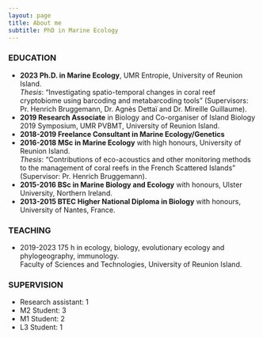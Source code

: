 ```yaml
---
layout: page
title: About me
subtitle: PhD in Marine Ecology
---
```


### EDUCATION
* **2023	Ph.D. in Marine Ecology**, UMR Entropie, University of Reunion Island.  
*Thesis*: “Investigating spatio-temporal changes in coral reef cryptobiome using barcoding and metabarcoding tools” (Supervisors: Pr. Henrich Bruggemann, Dr. Agnès Dettaï and Dr. Mireille Guillaume). 
* **2019  Research Associate** in Biology and Co-organiser of Island Biology 2019 Symposium, UMR PVBMT, University of Reunion Island.  
* **2018-2019	Freelance Consultant in Marine Ecology/Genetics**  
* **2016-2018	MSc in Marine Ecology** with high honours, University of Reunion Island.  
	*Thesis*: “Contributions of eco-acoustics and other monitoring methods to the management of coral reefs in the French Scattered Islands” (Supervisor: Pr. Henrich Bruggemann).  
* **2015-2016	BSc in Marine Biology and Ecology** with honours, Ulster University, Northern Ireland.  
* **2013-2015	BTEC Higher National Diploma in Biology** with honours, University of Nantes, France.  

### TEACHING  
* 2019-2023 	175 h in ecology, biology, evolutionary ecology and phylogeography, immunology.  
	Faculty of Sciences and Technologies, University of Reunion Island.  

### SUPERVISION  
*	Research assistant: 1  
*	M2 Student: 3  
*	M1 Student: 2  
*	L3 Student: 1  

